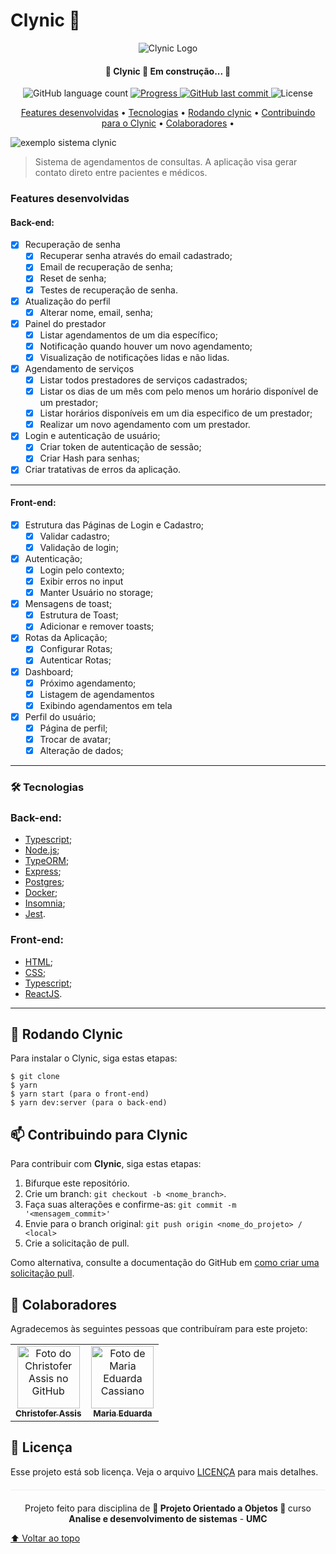 # Clynic 💉

<p align="center">
  <img  alt="Clynic Logo" src="./front-end/src/assets/logo.svg"></img>
</p>

<h4 align="center"> 
	🚧 Clynic 🚀 Em construção... 🚧
</h4>

<p align="center">
  <img alt="GitHub language count" src="https://img.shields.io/github/languages/count/Chriszao/Clynic?color=%2304D361" />

  <a href="http://makeapullrequest.com">
    <img src="https://img.shields.io/badge/progress-100%25-brightgreen.svg" alt="Progress">
  </a>
	
  <a href="https://github.com/Chriszao/Clynic/commits/master">
    <img alt="GitHub last commit" src="https://img.shields.io/github/last-commit/Chriszao/Clynic">
  </a>

  <img alt="License" src="https://img.shields.io/badge/license-MIT-brightgreen">
</p>

<p align="center">
 <a href="#features-desenvolvidas">Features desenvolvidas</a> •
 <a href="#tecnologias">Tecnologias</a> •
 <a href="#rodando-clynic">Rodando clynic</a> •
 <a href="#contribuindo-para-clynic">Contribuindo para o Clynic</a> •
 <a href="#colaboradores">Colaboradores</a> •
</p>

<img src="/clynic-test.gif" alt="exemplo sistema clynic">

> Sistema de agendamentos de consultas. A aplicação visa gerar contato direto entre pacientes e médicos.

### Features desenvolvidas

#### Back-end:
- [x] Recuperação de senha
     - [x] Recuperar senha através do email cadastrado;
     - [x] Email de recuperação de senha;
     - [x] Reset de senha;
     - [x] Testes de recuperação de senha.
     
- [x] Atualização do perfil
     - [x] Alterar nome, email, senha;

- [x] Painel do prestador
     - [x] Listar agendamentos de um dia específico;
     - [x] Notificação quando houver um novo agendamento;
     - [x] Visualização de notificações lidas e não lidas.

- [x] Agendamento de serviços
     - [x] Listar todos prestadores de serviços cadastrados;
     - [x] Listar os dias de um mês com pelo menos um horário disponível de um prestador;
     - [x] Listar horários disponíveis em um dia especifico de um prestador;
     - [x] Realizar um novo agendamento com um prestador.

- [x] Login e autenticação de usuário;
  - [x] Criar token de autenticação de sessão;
  - [x] Criar Hash para senhas;

- [x] Criar tratativas de erros da aplicação.

---
#### Front-end:

- [X] Estrutura das Páginas de Login e Cadastro;
    - [X] Validar cadastro;
    - [X] Validação de login;

- [X] Autenticação;
    - [X] Login pelo contexto;
    - [X] Exibir erros no input
    - [X] Manter Usuário no storage;

- [X] Mensagens de toast;
    - [X] Estrutura de Toast;
    - [X] Adicionar e remover toasts;

- [X] Rotas da Aplicação;
    - [X] Configurar Rotas;
    - [X] Autenticar Rotas;

- [X] Dashboard;
    - [X] Próximo agendamento;
    - [X] Listagem de agendamentos
    - [X] Exibindo agendamentos em tela

- [X] Perfil do usuário;
    - [X] Página de perfil;
    - [X] Trocar de avatar;
    - [X] Alteração de dados;
---
### 🛠️ Tecnologias

### Back-end:
- [Typescript](https://www.typescriptlang.org/docs/);
- [Node.js](https://nodejs.org/en/);
- [TypeORM](https://typeorm.io/#/);
- [Express](https://expressjs.com/pt-br/starter/installing.html);
- [Postgres](https://www.postgresql.org/docs/);
- [Docker](https://docs.docker.com/get-started/);
- [Insomnia](https://support.insomnia.rest/category/149-getting-started);
- [Jest](https://jestjs.io/docs/getting-started).

### Front-end:
- [HTML](https://developer.mozilla.org/pt-BR/docs/Web/HTML);
- [CSS](https://developer.mozilla.org/pt-BR/docs/Web/CSS);
- [Typescript](https://www.typescriptlang.org/docs/);
- [ReactJS](https://pt-br.reactjs.org/docs/getting-started.html).
---
## 🚀 Rodando Clynic

Para instalar o Clynic, siga estas etapas:

```
$ git clone
$ yarn
$ yarn start (para o front-end)
$ yarn dev:server (para o back-end)
```

## 📫 Contribuindo para Clynic
Para contribuir com <strong>Clynic</strong>, siga estas etapas:

1. Bifurque este repositório.
2. Crie um branch: `git checkout -b <nome_branch>`.
3. Faça suas alterações e confirme-as: `git commit -m '<mensagem_commit>'`
4. Envie para o branch original: `git push origin <nome_do_projeto> / <local>`
5. Crie a solicitação de pull.

Como alternativa, consulte a documentação do GitHub em [como criar uma solicitação pull](https://help.github.com/en/github/collaborating-with-issues-and-pull-requests/creating-a-pull-request).

## 🤝 Colaboradores

Agradecemos às seguintes pessoas que contribuíram para este projeto:

<table>
  <tr>
    <td align="center">
      <a href="https://github.com/Chriszao">
        <img src="https://avatars3.githubusercontent.com/Chriszao" width="100px;" alt="Foto do Christofer Assis no GitHub"/><br>
        <sub>
          <b>Christofer Assis</b>
        </sub>
      </a>
    </td>
    <td align="center">
      <a href="https://github.com/mahcassi">
        <img src="https://avatars.githubusercontent.com/u/72576725?v=4" width="100px;" alt="Foto de Maria Eduarda Cassiano"/><br>
        <sub>
          <b>Maria Eduarda</b>
        </sub>
      </a>
    </td>
  </tr>
</table>

## 📝 Licença

Esse projeto está sob licença. Veja o arquivo [LICENÇA](LICENSE.md) para mais detalhes.

<p align="center" style="margin-top: 20px; border-top: 1px solid #eee; padding-top: 20px;">Projeto feito para disciplina de <strong> 📕 Projeto Orientado a Objetos 📗 </strong> curso <strong> Analise e desenvolvimento de sistemas</strong> - <strong> UMC </strong></p>


[⬆ Voltar ao topo](#Clynic)<br>
